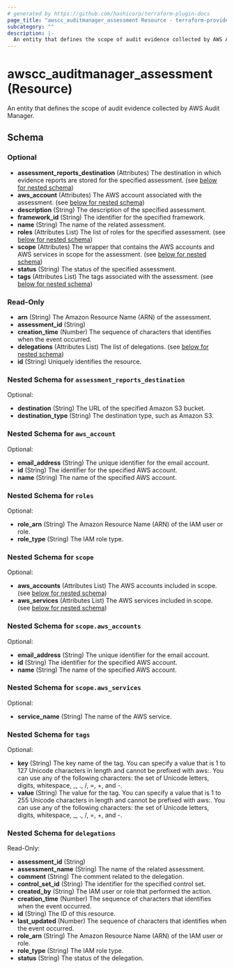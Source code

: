 ```yaml
---
# generated by https://github.com/hashicorp/terraform-plugin-docs
page_title: "awscc_auditmanager_assessment Resource - terraform-provider-awscc"
subcategory: ""
description: |-
  An entity that defines the scope of audit evidence collected by AWS Audit Manager.
---
```


# awscc_auditmanager_assessment (Resource)

An entity that defines the scope of audit evidence collected by AWS Audit Manager.



<!-- schema generated by tfplugindocs -->
## Schema

### Optional

- **assessment_reports_destination** (Attributes) The destination in which evidence reports are stored for the specified assessment. (see [below for nested schema](#nestedatt--assessment_reports_destination))
- **aws_account** (Attributes) The AWS account associated with the assessment. (see [below for nested schema](#nestedatt--aws_account))
- **description** (String) The description of the specified assessment.
- **framework_id** (String) The identifier for the specified framework.
- **name** (String) The name of the related assessment.
- **roles** (Attributes List) The list of roles for the specified assessment. (see [below for nested schema](#nestedatt--roles))
- **scope** (Attributes) The wrapper that contains the AWS accounts and AWS services in scope for the assessment. (see [below for nested schema](#nestedatt--scope))
- **status** (String) The status of the specified assessment.
- **tags** (Attributes List) The tags associated with the assessment. (see [below for nested schema](#nestedatt--tags))

### Read-Only

- **arn** (String) The Amazon Resource Name (ARN) of the assessment.
- **assessment_id** (String)
- **creation_time** (Number) The sequence of characters that identifies when the event occurred.
- **delegations** (Attributes List) The list of delegations. (see [below for nested schema](#nestedatt--delegations))
- **id** (String) Uniquely identifies the resource.

<a id="nestedatt--assessment_reports_destination"></a>
### Nested Schema for `assessment_reports_destination`

Optional:

- **destination** (String) The URL of the specified Amazon S3 bucket.
- **destination_type** (String) The destination type, such as Amazon S3.


<a id="nestedatt--aws_account"></a>
### Nested Schema for `aws_account`

Optional:

- **email_address** (String) The unique identifier for the email account.
- **id** (String) The identifier for the specified AWS account.
- **name** (String) The name of the specified AWS account.


<a id="nestedatt--roles"></a>
### Nested Schema for `roles`

Optional:

- **role_arn** (String) The Amazon Resource Name (ARN) of the IAM user or role.
- **role_type** (String) The IAM role type.


<a id="nestedatt--scope"></a>
### Nested Schema for `scope`

Optional:

- **aws_accounts** (Attributes List) The AWS accounts included in scope. (see [below for nested schema](#nestedatt--scope--aws_accounts))
- **aws_services** (Attributes List) The AWS services included in scope. (see [below for nested schema](#nestedatt--scope--aws_services))

<a id="nestedatt--scope--aws_accounts"></a>
### Nested Schema for `scope.aws_accounts`

Optional:

- **email_address** (String) The unique identifier for the email account.
- **id** (String) The identifier for the specified AWS account.
- **name** (String) The name of the specified AWS account.


<a id="nestedatt--scope--aws_services"></a>
### Nested Schema for `scope.aws_services`

Optional:

- **service_name** (String) The name of the AWS service.



<a id="nestedatt--tags"></a>
### Nested Schema for `tags`

Optional:

- **key** (String) The key name of the tag. You can specify a value that is 1 to 127 Unicode characters in length and cannot be prefixed with aws:. You can use any of the following characters: the set of Unicode letters, digits, whitespace, _, ., /, =, +, and -.
- **value** (String) The value for the tag. You can specify a value that is 1 to 255 Unicode characters in length and cannot be prefixed with aws:. You can use any of the following characters: the set of Unicode letters, digits, whitespace, _, ., /, =, +, and -.


<a id="nestedatt--delegations"></a>
### Nested Schema for `delegations`

Read-Only:

- **assessment_id** (String)
- **assessment_name** (String) The name of the related assessment.
- **comment** (String) The comment related to the delegation.
- **control_set_id** (String) The identifier for the specified control set.
- **created_by** (String) The IAM user or role that performed the action.
- **creation_time** (Number) The sequence of characters that identifies when the event occurred.
- **id** (String) The ID of this resource.
- **last_updated** (Number) The sequence of characters that identifies when the event occurred.
- **role_arn** (String) The Amazon Resource Name (ARN) of the IAM user or role.
- **role_type** (String) The IAM role type.
- **status** (String) The status of the delegation.



